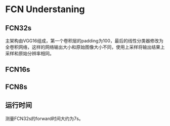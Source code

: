 # FCN Understaning

## FCN32s
主架构由VGG16组成，第一个卷积层的padding为100，最后的线性分类器修改为全卷积网络，这样的网络输出大小和原始图像大小不同，使用上采样将输出结果上采样和原始分辨率相同。

## FCN16s

## FCN8s


## 运行时间
测量FCN32s的forward时间大约为7s。
